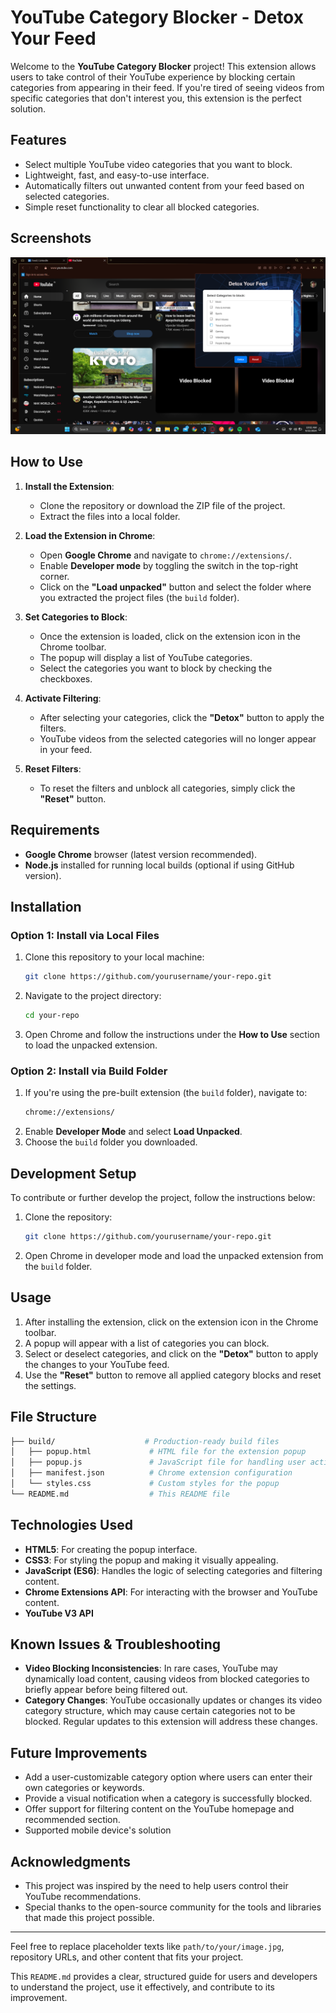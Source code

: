 
# **YouTube Category Blocker - Detox Your Feed**

Welcome to the **YouTube Category Blocker** project! This extension allows users to take control of their YouTube experience by blocking certain categories from appearing in their feed. If you're tired of seeing videos from specific categories that don't interest you, this extension is the perfect solution.

## **Features**

- Select multiple YouTube video categories that you want to block.
- Lightweight, fast, and easy-to-use interface.
- Automatically filters out unwanted content from your feed based on selected categories.
- Simple reset functionality to clear all blocked categories.

## **Screenshots**

![Demo Screenshot](https://github.com/Ishan-creed/Detox/blob/main/Screenshot%20(527).png)

## **How to Use**

1. **Install the Extension**:
   - Clone the repository or download the ZIP file of the project.
   - Extract the files into a local folder.

2. **Load the Extension in Chrome**:
   - Open **Google Chrome** and navigate to `chrome://extensions/`.
   - Enable **Developer mode** by toggling the switch in the top-right corner.
   - Click on the **"Load unpacked"** button and select the folder where you extracted the project files (the `build` folder).

3. **Set Categories to Block**:
   - Once the extension is loaded, click on the extension icon in the Chrome toolbar.
   - The popup will display a list of YouTube categories.
   - Select the categories you want to block by checking the checkboxes.

4. **Activate Filtering**:
   - After selecting your categories, click the **"Detox"** button to apply the filters.
   - YouTube videos from the selected categories will no longer appear in your feed.

5. **Reset Filters**:
   - To reset the filters and unblock all categories, simply click the **"Reset"** button.

## **Requirements**

- **Google Chrome** browser (latest version recommended).
- **Node.js** installed for running local builds (optional if using GitHub version).

## **Installation**

### **Option 1: Install via Local Files**
1. Clone this repository to your local machine:
   ```bash
   git clone https://github.com/yourusername/your-repo.git
   ```
2. Navigate to the project directory:
   ```bash
   cd your-repo
   ```
3. Open Chrome and follow the instructions under the **How to Use** section to load the unpacked extension.

### **Option 2: Install via Build Folder**
1. If you're using the pre-built extension (the `build` folder), navigate to:
   ```bash
   chrome://extensions/
   ```
2. Enable **Developer Mode** and select **Load Unpacked**.
3. Choose the `build` folder you downloaded.

## **Development Setup**

To contribute or further develop the project, follow the instructions below:

1. Clone the repository:
   ```bash
   git clone https://github.com/yourusername/your-repo.git
   ```
   

2. Open Chrome in developer mode and load the unpacked extension from the `build` folder.

## **Usage**

1. After installing the extension, click on the extension icon in the Chrome toolbar.
2. A popup will appear with a list of categories you can block.
3. Select or deselect categories, and click on the **"Detox"** button to apply the changes to your YouTube feed.
4. Use the **"Reset"** button to remove all applied category blocks and reset the settings.

## **File Structure**

```bash
├── build/                    # Production-ready build files
│   ├── popup.html             # HTML file for the extension popup
│   ├── popup.js               # JavaScript file for handling user actions
│   ├── manifest.json          # Chrome extension configuration
│   └── styles.css             # Custom styles for the popup
└── README.md                  # This README file
```

## **Technologies Used**

- **HTML5**: For creating the popup interface.
- **CSS3**: For styling the popup and making it visually appealing.
- **JavaScript (ES6)**: Handles the logic of selecting categories and filtering content.
- **Chrome Extensions API**: For interacting with the browser and YouTube content.
- **YouTube V3 API**


## **Known Issues & Troubleshooting**

- **Video Blocking Inconsistencies**: In rare cases, YouTube may dynamically load content, causing videos from blocked categories to briefly appear before being filtered out.
- **Category Changes**: YouTube occasionally updates or changes its video category structure, which may cause certain categories not to be blocked. Regular updates to this extension will address these changes.

## **Future Improvements**

- Add a user-customizable category option where users can enter their own categories or keywords.
- Provide a visual notification when a category is successfully blocked.
- Offer support for filtering content on the YouTube homepage and recommended section.
- Supported mobile device's solution



## **Acknowledgments**

- This project was inspired by the need to help users control their YouTube recommendations.
- Special thanks to the open-source community for the tools and libraries that made this project possible.

---

Feel free to replace placeholder texts like `path/to/your/image.jpg`, repository URLs, and other content that fits your project.

This `README.md` provides a clear, structured guide for users and developers to understand the project, use it effectively, and contribute to its improvement.

